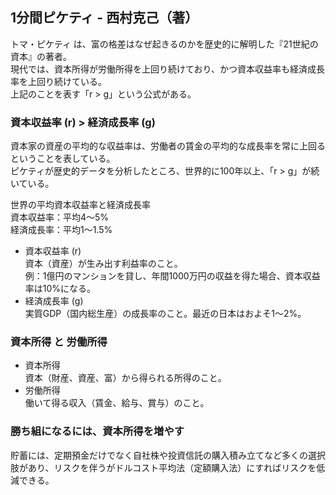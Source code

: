 ## 1分間ピケティ - 西村克己（著）

トマ・ピケティ は、富の格差はなぜ起きるのかを歴史的に解明した『21世紀の資本』の著者。  
現代では、資本所得が労働所得を上回り続けており、かつ資本収益率も経済成長率を上回り続けている。  
上記のことを表す「r > g」という公式がある。

### 資本収益率 (r) > 経済成長率 (g)
資本家の資産の平均的な収益率は、労働者の賃金の平均的な成長率を常に上回るということを表している。  
ピケティが歴史的データを分析したところ、世界的に100年以上、「r > g」が続いている。

世界の平均資本収益率と経済成長率  
資本収益率：平均4～5%  
経済成長率：平均1～1.5%

- 資本収益率 (r)  
資本（資産）が生み出す利益率のこと。  
例：1億円のマンションを貸し、年間1000万円の収益を得た場合、資本収益率は10%になる。
- 経済成長率 (g)  
実質GDP（国内総生産）の成長率のこと。最近の日本はおよそ1～2%。

### 資本所得 と 労働所得
- 資本所得  
資本（財産、資産、富）から得られる所得のこと。
- 労働所得  
働いて得る収入（賃金、給与、賞与）のこと。


### 勝ち組になるには、資本所得を増やす
貯蓄には、定期預金だけでなく自社株や投資信託の購入積み立てなど多くの選択肢があり、リスクを伴うがドルコスト平均法（定額購入法）にすればリスクを低減できる。  
